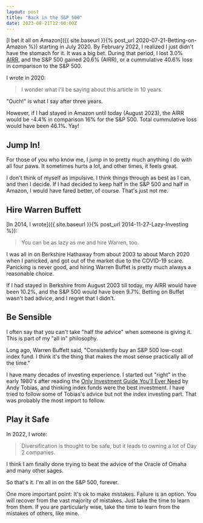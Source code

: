 ```yaml
---
layout: post
title: "Back in the S&P 500"
date: 2023-08-21T12:00:00Z
---
```

[I bet it all on Amazon]({{ site.baseurl }}{% post_url 2020-07-21-Betting-on-Amazon %})
starting in July 2020. By February 2022, I realized I just didn't have
the stomach for it. It was a big bet. During that period, I lost 3.0%
[AIRR](https://www.bivio.com/site-help/bp/Investment_Performance_Report_Help),
and the S&P 500 gained 20.6% (AIRR), or a cummulative 40.6% loss in
comparison to the S&P 500.

I wrote in 2020:
> I wonder what I'll be saying about this article in 10 years.

"Ouch!" is what I say after three years.

However, if I had stayed in Amazon until today (August 2023), the AIRR
would be -4.4% in comparison 16% for the S&P 500. Total cummulative
loss would have been 46.1%. Yay!

## Jump In!

For those of you who know me, I jump in to pretty much anything I do
with all four paws. It sometimes hurts a lot, and other times, it
feels great.

I don't think of myself as impulsive. I think things through as best
as I can, and then I decide. If I had decided to keep half in the S&P
500 and half in Amazon, I would have fared better, of course. That's
just not me.

## Hire Warren Buffett

[In 2014, I wrote]({{ site.baseurl }}{% post_url 2014-11-27-Lazy-Investing %}):
> You can be as lazy as me and hire Warren, too.

I was all in on Berkshire Hathaway from about 2003 to about March 2020
when I panicked, and got out of the market due to the COVID-19
scare. Panicking is never good, and hiring Warren Buffet is pretty
much always a reasonable choice.

If I had stayed in Berkshire from August 2003 till today, my AIRR
would have been 10.2%, and the S&P 500 would have been 9.7%. Betting
on Buffet wasn't bad advice, and I regret that I didn't.

## Be Sensible

I often say that you can't take "half the advice" when someone is
giving it. This is part of my "all in" philosophy.

Long ago, Warren Buffett said, "Consistently buy an S&P 500 low-cost
index fund. I think it's the thing that makes the most sense
practically all of the time."

I have many decades of investing experience. I started out "right" in
the early 1980's after reading the
[Only Investment Guide You'll Ever Need](https://www.amazon.com/dp/B09YRRNCL3)
by Andy Tobias,
and thinking index funds were the best investment. I have tried to
follow some of Tobias's advice but not the index investing part. That
was probably the most import to follow.

## Play it Safe

In 2022, I wrote:
> Diversification is thought to be safe, but it leads to owning a lot of
> Day 2 companies.

I think I am finally done trying to beat the advice of the Oracle of
Omaha and many other sages.

So that's it. I'm all in on the S&P 500, forever.

One more important point: It's ok to make mistakes. Failure is an
option. You will recover from the vast majority of mistakes.
Just take the time to learn from them. If you are particularly wise,
take the time to learn from the mistakes of others, like mine.
